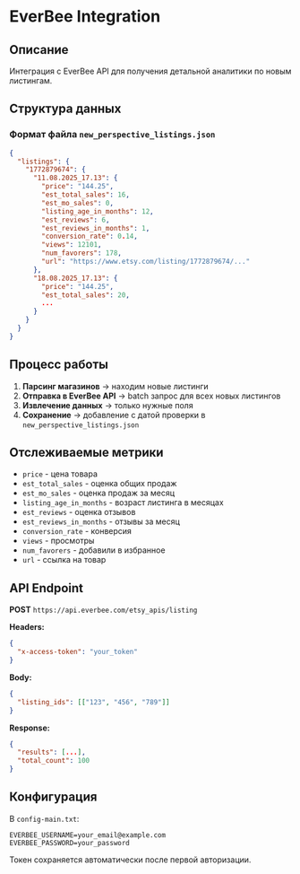 # EverBee Integration

## Описание

Интеграция с EverBee API для получения детальной аналитики по новым листингам.

## Структура данных

### Формат файла `new_perspective_listings.json`

```json
{
  "listings": {
    "1772879674": {
      "11.08.2025_17.13": {
        "price": "144.25",
        "est_total_sales": 16,
        "est_mo_sales": 0,
        "listing_age_in_months": 12,
        "est_reviews": 6,
        "est_reviews_in_months": 1,
        "conversion_rate": 0.14,
        "views": 12101,
        "num_favorers": 178,
        "url": "https://www.etsy.com/listing/1772879674/..."
      },
      "18.08.2025_17.13": {
        "price": "144.25",
        "est_total_sales": 20,
        ...
      }
    }
  }
}
```

## Процесс работы

1. **Парсинг магазинов** → находим новые листинги
2. **Отправка в EverBee API** → batch запрос для всех новых листингов
3. **Извлечение данных** → только нужные поля
4. **Сохранение** → добавление с датой проверки в `new_perspective_listings.json`

## Отслеживаемые метрики

- `price` - цена товара
- `est_total_sales` - оценка общих продаж
- `est_mo_sales` - оценка продаж за месяц
- `listing_age_in_months` - возраст листинга в месяцах
- `est_reviews` - оценка отзывов
- `est_reviews_in_months` - отзывы за месяц
- `conversion_rate` - конверсия
- `views` - просмотры
- `num_favorers` - добавили в избранное
- `url` - ссылка на товар

## API Endpoint

**POST** `https://api.everbee.com/etsy_apis/listing`

**Headers:**
```json
{
  "x-access-token": "your_token"
}
```

**Body:**
```json
{
  "listing_ids": [["123", "456", "789"]]
}
```

**Response:**
```json
{
  "results": [...],
  "total_count": 100
}
```

## Конфигурация

В `config-main.txt`:
```
EVERBEE_USERNAME=your_email@example.com
EVERBEE_PASSWORD=your_password
```

Токен сохраняется автоматически после первой авторизации.
